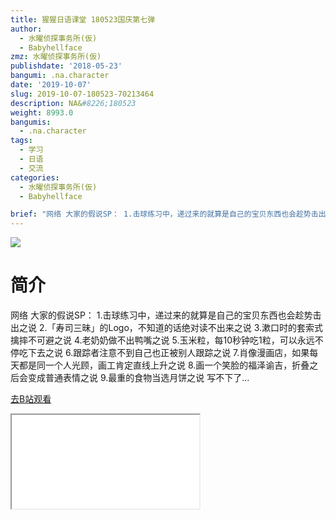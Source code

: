 ```yaml
---
title: 猩猩日语课堂 180523国庆第七弹
author:
  - 水曜侦探事务所(仮)
  - Babyhellface
zmz: 水曜侦探事务所(仮)
publishdate: '2018-05-23'
bangumi: .na.character
date: '2019-10-07'
slug: 2019-10-07-180523-70213464
description: NA&#8226;180523
weight: 8993.0
bangumis:
  - .na.character
tags:
  - 学习
  - 日语
  - 交流
categories:
  - 水曜侦探事务所(仮)
  - Babyhellface

brief: "网络 大家的假说SP： 1.击球练习中，递过来的就算是自己的宝贝东西也会趁势击出之说 2.「寿司三昧」的Logo，不知道的话绝对读不出来之说 3.漱口时的套索式擒摔不可避之说 4.老奶奶做不出鸭嘴之说 5.玉米粒，每10秒钟吃1粒，可以永远不停吃下去之说 6.跟踪者注意不到自己也正被别人跟踪之说 7.肖像漫画店，如果每天都是同一个人光顾，画工肯定直线上升之说 8.画一个笑脸的福泽谕吉，折叠之后会变成普通表情之说 9.最重的食物当选月饼之说 写不下了..."
---
```

![](https://raw.githubusercontent.com/tcgriffith/owaraisite/master/static/tmpimg/a8f6c8e65da824e7c06be995df654012044a0346.jpg.480.jpg)
# 简介  
网络
大家的假说SP：
1.击球练习中，递过来的就算是自己的宝贝东西也会趁势击出之说
2.「寿司三昧」的Logo，不知道的话绝对读不出来之说
3.漱口时的套索式擒摔不可避之说
4.老奶奶做不出鸭嘴之说
5.玉米粒，每10秒钟吃1粒，可以永远不停吃下去之说
6.跟踪者注意不到自己也正被别人跟踪之说
7.肖像漫画店，如果每天都是同一个人光顾，画工肯定直线上升之说
8.画一个笑脸的福泽谕吉，折叠之后会变成普通表情之说
9.最重的食物当选月饼之说
写不下了...  

[去B站观看](https://www.bilibili.com/video/av70213464/)
<div class ="resp-container"><iframe class="testiframe" src="//player.bilibili.com/player.html?aid=70213464"", scrolling="no", allowfullscreen="true" > </iframe></div> 
